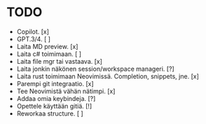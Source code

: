 # TODO
- Copilot. [x]
- GPT.3/4. [ ]
- Laita MD preview. [x]
- Laita c# toimimaan. [ ]
- Laita file mgr tai vastaava. [x]
- Laita jonkin näkönen session/workspace manageri. [?]
- Laita rust toimimaan Neovimissä. Completion, snippets, jne. [x]
- Parempi git integraatio. [x]
- Tee Neovimistä vähän nätimpi. [x]
- Addaa omia keybindeja. [?]
- Opettele käyttään gitiä. [!]
- Reworkaa structure. [ ]
